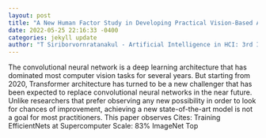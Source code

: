 ```yaml
--- 
layout: post 
title: "A New Human Factor Study in Developing Practical Vision-Based Applications with the Transformer-Based Deep Learning Model" 
date: 2022-05-25 22:16:33 -0400 
categories: jekyll update 
author: "T Siriborvornratanakul - Artificial Intelligence in HCI: 3rd International , 2022" 
--- 
```

The convolutional neural network is a deep learning architecture that has dominated most computer vision tasks for several years. But starting from 2020, Transformer architecture has turned to be a new challenger that has been expected to replace convolutional neural networks in the near future. Unlike researchers that prefer observing any new possibility in order to look for chances of improvement, achieving a new state-of-the-art model is not a goal for most practitioners. This paper observes Cites: Training EfficientNets at Supercomputer Scale: 83% ImageNet Top
